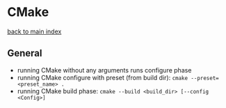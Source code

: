 # CMake 
[back to main index](../README.md)

## General
* running CMake without any arguments runs configure phase
* running CMake configure with preset (from build dir): `cmake --preset=<preset_name> .`
* running CMake build phase: `cmake --build <build_dir> [--config <Config>]`
